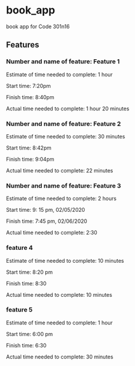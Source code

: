 # book_app
book app for Code 301n16

## Features

### Number and name of feature: Feature 1

Estimate of time needed to complete: 1 hour

Start time: 7:20pm

Finish time: 8:40pm

Actual time needed to complete: 1 hour 20 minutes

### Number and name of feature: Feature 2

Estimate of time needed to complete: 30 minutes

Start time: 8:42pm

Finish time: 9:04pm

Actual time needed to complete: 22 minutes

### Number and name of feature: Feature 3

Estimate of time needed to complete: 2 hours

Start time: 9: 15 pm, 02/05/2020

Finish time: 7:45 pm, 02/06/2020

Actual time needed to complete: 2:30
### feature 4
Estimate of time needed to complete: 10 minutes 

Start time: 8:20 pm

Finish time: 8:30

Actual time needed to complete: 10 minutes

### feature 5
Estimate of time needed to complete: 1 hour

Start time: 6:00 pm

Finish time: 6:30

Actual time needed to complete: 30 minutes
